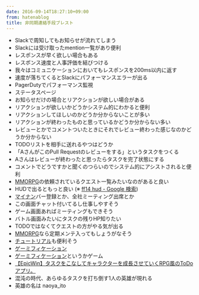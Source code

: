 ```yaml
---
date: 2016-09-14T18:27:10+09:00
from: hatenablog
title: 非同期連絡手段ブレスト
---
```


<ul>
<li>Slackで周知してもお知らせが流れてしまう</li>
<li>Slackには受け取ったmention一覧があり便利</li>
<li>レスポンスが早く欲しい場合もある</li>
<li>レスポンス速度と人事評価を結びつける</li>
<li>我々はコミュニケーションにおいてもレスポンスを200ms以内に返す</li>
<li>速度が落ちてくるとSlackにパフォーマンスエラーが出る</li>
<li>PagerDutyでパフォーマンス監視</li>
<li>ステータスページ</li>
<li>お知らせだけの場合とリアクションが欲しい場合がある</li>
<li>リアクションが欲しいかどうかシステム的にわかると便利</li>
<li>リアクションしてほしいのかどうか分からないことが多い</li>
<li>リアクションが終わったものと思っているかどうか分からない多い</li>
<li>レビューとかでコメントついたときにそれでレビュー終わった感じなのかどうか分からない</li>
<li>TODOリストを相手に送れるやつはどうか</li>
<li>「AさんがこのPull Requestのレビューをする」というタスクをつくる</li>
<li>Aさんはレビューが終わったと思ったらタスクを完了状態にする</li>
<li>コメントでどうですかと聞くのつらいのでシステム的にアシストされると便利</li>
<li><a class="keyword" href="http://d.hatena.ne.jp/keyword/MMORPG">MMORPG</a>の依頼されているクエスト一覧みたいなのがあると良い</li>
<li>HUDで出るともっと良い (※ <a href="https://www.google.co.jp/search?q=ff14+hud&amp;source=lnms&amp;tbm=isch&amp;sa=X&amp;ved=0ahUKEwigr9WbxI7PAhUY6GMKHWGiAnoQ_AUICCgB&amp;biw=1920&amp;bih=2059#imgrc=3_fBE6VyYB3aiM%3A">ff14 hud - Google 検索</a>)</li>
<li><a class="keyword" href="http://d.hatena.ne.jp/keyword/%A5%DE%A5%A4%A5%CA%A5%F3">マイナン</a>バー登録とか、全社ミーティング出席とか</li>
<li>この画面チャット付いてるし仕事しやすそう</li>
<li>ゲーム画面あればミーティングもできそう</li>
<li>バトル画面みたいにタスクの残りHP知りたい</li>
<li>TODOではなくてクエストの方がやる気が出る</li>
<li><a class="keyword" href="http://d.hatena.ne.jp/keyword/MMORPG">MMORPG</a>なら定期メンテ入ってもしょうがなそう</li>
<li><a class="keyword" href="http://d.hatena.ne.jp/keyword/%A5%C1%A5%E5%A1%BC%A5%C8%A5%EA%A5%A2%A5%EB">チュートリアル</a>も便利そう</li>
<li><a class="keyword" href="http://d.hatena.ne.jp/keyword/%A5%B2%A1%BC%A5%DF%A5%D5%A5%A3%A5%B1%A1%BC%A5%B7%A5%E7%A5%F3">ゲーミフィケーション</a></li>
<li><a class="keyword" href="http://d.hatena.ne.jp/keyword/%A5%B2%A1%BC%A5%DF%A5%D5%A5%A3%A5%B1%A1%BC%A5%B7%A5%E7%A5%F3">ゲーミフィケーション</a>というかゲーム</li>
<li><a href="http://www.applefan2.com/2785">【EpicWin】タスクをこなしてキャラクターを成長させていくRPG風のToDoアプリ。</a></li>
<li>混沌の時代、あらゆるタスクを打ち倒す1人の英雄が現れる</li>
<li>英雄の名は naoya_ito</li>
</ul>


